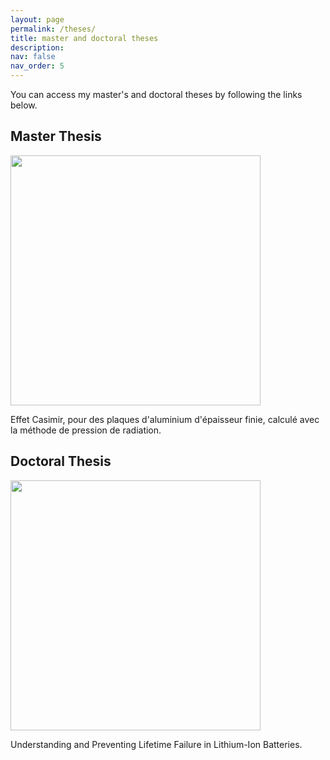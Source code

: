 ```yaml
---
layout: page
permalink: /theses/
title: master and doctoral theses
description:
nav: false
nav_order: 5
---
```


You can access my master's and doctoral theses by following the links below.

## Master Thesis

<a href="https://www.researchgate.net/profile/Roby-Gauthier/publication/334899429_Effet_Casimir_pour_des_plaques_d'aluminium_d'epaisseur_finie_calcule_avec_la_methode_de_pression_de_radiation/links/5d44a87092851cd0469c21cf/Effet-Casimir-pour-des-plaques-daluminium-depaisseur-finie-calcule-avec-la-methode-de-pression-de-radiation.pdf">
  <img src="https://robygauthierphd.files.wordpress.com/2022/10/master-1.png" width="400" />
</a>

Effet Casimir, pour des plaques d'aluminium d'épaisseur finie, calculé avec la méthode de pression de radiation.

## Doctoral Thesis

<a href="https://dalspace.library.dal.ca/bitstream/handle/10222/80722/RobyGauthier2021.pdf?sequence=1&isAllowed=y">
  <img src="https://robygauthierphd.files.wordpress.com/2022/10/doctorate.png" width="400" />
</a>

Understanding and Preventing Lifetime Failure in Lithium-Ion Batteries.
